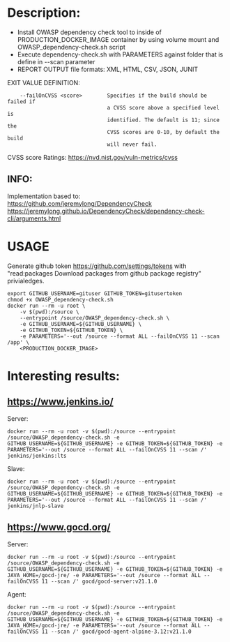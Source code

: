 # Description:
- Install OWASP dependency check tool to inside of PRODUCTION_DOCKER_IMAGE container by using volume mount and OWASP_dependency-check.sh script
- Execute dependency-check.sh with PARAMETERS against folder that is define in --scan parameter
- REPORT OUTPUT file formats: XML, HTML, CSV, JSON, JUNIT

EXIT VALUE DEFINITION:
```
    --failOnCVSS <score>        Specifies if the build should be failed if
                                a CVSS score above a specified level is
                                identified. The default is 11; since the
                                CVSS scores are 0-10, by default the build
                                will never fail.
```
CVSS score Ratings: https://nvd.nist.gov/vuln-metrics/cvss

## INFO:
Implementation based to: <BR>
https://github.com/jeremylong/DependencyCheck <BR>
https://jeremylong.github.io/DependencyCheck/dependency-check-cli/arguments.html

# USAGE
Generate github token https://github.com/settings/tokens with "read:packages Download packages from github package registry" privialedges.
```
export GITHUB_USERNAME=gituser GITHUB_TOKEN=gitusertoken
chmod +x OWASP_dependency-check.sh
docker run --rm -u root \
	-v $(pwd):/source \
	--entrypoint /source/OWASP_dependency-check.sh \
	-e GITHUB_USERNAME=${GITHUB_USERNAME} \
	-e GITHUB_TOKEN=${GITHUB_TOKEN} \
	-e PARAMETERS='--out /source --format ALL --failOnCVSS 11 --scan /app' \
	<PRODUCTION_DOCKER_IMAGE>
```

# Interesting results:
## https://www.jenkins.io/
Server:
```
docker run --rm -u root -v $(pwd):/source --entrypoint /source/OWASP_dependency-check.sh -e GITHUB_USERNAME=${GITHUB_USERNAME} -e GITHUB_TOKEN=${GITHUB_TOKEN} -e PARAMETERS='--out /source --format ALL --failOnCVSS 11 --scan /' jenkins/jenkins:lts
```
Slave:
```
docker run --rm -u root -v $(pwd):/source --entrypoint /source/OWASP_dependency-check.sh -e GITHUB_USERNAME=${GITHUB_USERNAME} -e GITHUB_TOKEN=${GITHUB_TOKEN} -e PARAMETERS='--out /source --format ALL --failOnCVSS 11 --scan /' jenkins/jnlp-slave
```
## https://www.gocd.org/
Server:
```
docker run --rm -u root -v $(pwd):/source --entrypoint /source/OWASP_dependency-check.sh -e GITHUB_USERNAME=${GITHUB_USERNAME} -e GITHUB_TOKEN=${GITHUB_TOKEN} -e JAVA_HOME=/gocd-jre/ -e PARAMETERS='--out /source --format ALL --failOnCVSS 11 --scan /' gocd/gocd-server:v21.1.0
```
Agent:
```
docker run --rm -u root -v $(pwd):/source --entrypoint /source/OWASP_dependency-check.sh -e GITHUB_USERNAME=${GITHUB_USERNAME} -e GITHUB_TOKEN=${GITHUB_TOKEN} -e JAVA_HOME=/gocd-jre/ -e PARAMETERS='--out /source --format ALL --failOnCVSS 11 --scan /' gocd/gocd-agent-alpine-3.12:v21.1.0
```